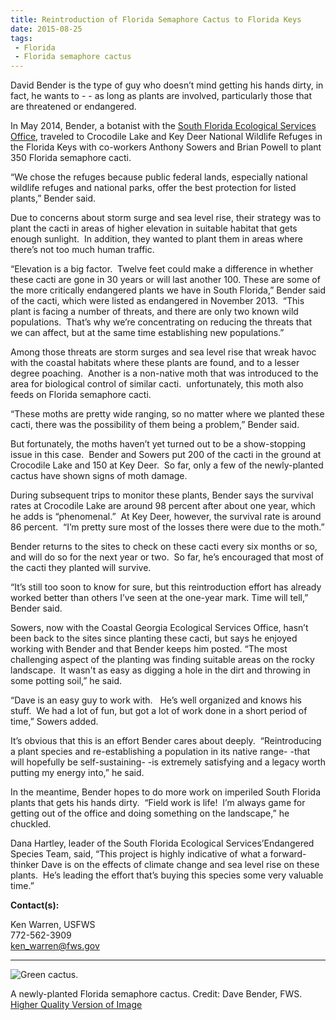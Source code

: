 ```yaml
---
title: Reintroduction of Florida Semaphore Cactus to Florida Keys
date: 2015-08-25
tags:
 - Florida
 - Florida semaphore cactus
---
```


David Bender is the type of guy who doesn’t mind getting his hands dirty, in fact, he wants to - - as long as plants are involved, particularly those that are threatened or endangered.

In May 2014, Bender, a botanist with the [South Florida Ecological Services Office](http://www.fws.gov/verobeach/), traveled to Crocodile Lake and Key Deer National Wildlife Refuges in the Florida Keys with co-workers Anthony Sowers and Brian Powell to plant 350 Florida semaphore cacti.

“We chose the refuges because public federal lands, especially national wildlife refuges and national parks, offer the best protection for listed plants,” Bender said. 

Due to concerns about storm surge and sea level rise, their strategy was to plant the cacti in areas of higher elevation in suitable habitat that gets enough sunlight.  In addition, they wanted to plant them in areas where there’s not too much human traffic.

“Elevation is a big factor.  Twelve feet could make a difference in whether these cacti are gone in 30 years or will last another 100\. These are some of the more critically endangered plants we have in South Florida,” Bender said of the cacti, which were listed as endangered in November 2013.  “This plant is facing a number of threats, and there are only two known wild populations.  That’s why we’re concentrating on reducing the threats that we can affect, but at the same time establishing new populations.”

Among those threats are storm surges and sea level rise that wreak havoc with the coastal habitats where these plants are found, and to a lesser degree poaching.  Another is a non-native moth that was introduced to the area for biological control of similar cacti.  unfortunately, this moth also feeds on Florida semaphore cacti. 

“These moths are pretty wide ranging, so no matter where we planted these cacti, there was the possibility of them being a problem,” Bender said.

But fortunately, the moths haven’t yet turned out to be a show-stopping issue in this case.  Bender and Sowers put 200 of the cacti in the ground at Crocodile Lake and 150 at Key Deer.  So far, only a few of the newly-planted cactus have shown signs of moth damage.

During subsequent trips to monitor these plants, Bender says the survival rates at Crocodile Lake are around 98 percent after about one year, which he adds is “phenomenal.”  At Key Deer, however, the survival rate is around 86 percent.  “I’m pretty sure most of the losses there were due to the moth.”

Bender returns to the sites to check on these cacti every six months or so, and will do so for the next year or two.  So far, he’s encouraged that most of the cacti they planted will survive.

“It’s still too soon to know for sure, but this reintroduction effort has already worked better than others I’ve seen at the one-year mark. Time will tell,” Bender said.

Sowers, now with the Coastal Georgia Ecological Services Office, hasn’t been back to the sites since planting these cacti, but says he enjoyed working with Bender and that Bender keeps him posted. “The most challenging aspect of the planting was finding suitable areas on the rocky landscape.  It wasn't as easy as digging a hole in the dirt and throwing in some potting soil,” he said. 

“Dave is an easy guy to work with.   He’s well organized and knows his stuff.  We had a lot of fun, but got a lot of work done in a short period of time,” Sowers added.

It’s obvious that this is an effort Bender cares about deeply.  “Reintroducing a plant species and re-establishing a population in its native range- -that will hopefully be self-sustaining- -is extremely satisfying and a legacy worth putting my energy into,” he said.

In the meantime, Bender hopes to do more work on imperiled South Florida plants that gets his hands dirty.  “Field work is life!  I’m always game for getting out of the office and doing something on the landscape,” he chuckled.

Dana Hartley, leader of the South Florida Ecological Services’Endangered Species Team, said, “This project is highly indicative of what a forward-thinker Dave is on the effects of climate change and sea level rise on these plants.  He’s leading the effort that’s buying this species some very valuable time.”

**Contact(s):**  

Ken Warren, USFWS  
772-562-3909  
[ken_warren@fws.gov](mailto:ken_warren@fws.gov)

* * *

![Green cactus. ](images/newsUploads/newsThumbs/newsImageThumb65ED6A70-5056-AF00-5B614F7198FCC17A.jpg)

A newly-planted Florida semaphore cactus. Credit: Dave Bender, FWS.  
[Higher Quality Version of Image](https://www.flickr.com/photos/usfwssoutheast/20884015871/in/dateposted/)
